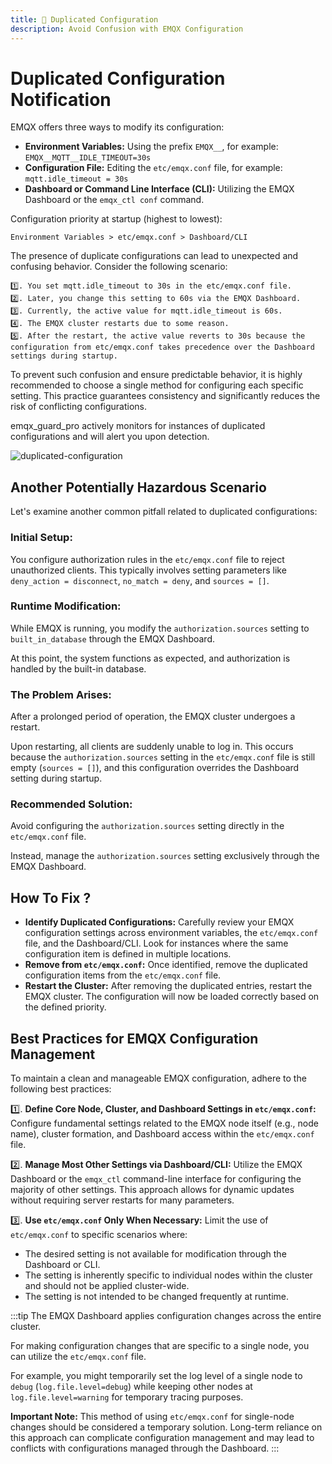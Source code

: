 ```yaml
---
title: 🔄 Duplicated Configuration
description: Avoid Confusion with EMQX Configuration
---
```


# Duplicated Configuration Notification

EMQX offers three ways to modify its configuration:

- **Environment Variables:** Using the prefix `EMQX__`, for example: `EMQX__MQTT__IDLE_TIMEOUT=30s`
- **Configuration File:** Editing the `etc/emqx.conf` file, for example: `mqtt.idle_timeout = 30s`
- **Dashboard or Command Line Interface (CLI):** Utilizing the EMQX Dashboard or the `emqx_ctl conf` command.

Configuration priority at startup (highest to lowest):
```
Environment Variables > etc/emqx.conf > Dashboard/CLI
```

The presence of duplicate configurations can lead to unexpected and confusing behavior. Consider the following scenario:

```
1️⃣. You set mqtt.idle_timeout to 30s in the etc/emqx.conf file.
2️⃣. Later, you change this setting to 60s via the EMQX Dashboard.
3️⃣. Currently, the active value for mqtt.idle_timeout is 60s.
4️⃣. The EMQX cluster restarts due to some reason.
5️⃣. After the restart, the active value reverts to 30s because the configuration from etc/emqx.conf takes precedence over the Dashboard settings during startup.
```
To prevent such confusion and ensure predictable behavior, it is highly recommended to choose a single method for configuring each specific setting. This practice guarantees consistency and significantly reduces the risk of conflicting configurations.

emqx_guard_pro actively monitors for instances of duplicated configurations and will alert you upon detection.

![duplicated-configuration](/img/duplicated_configuration.png)

## Another Potentially Hazardous Scenario

Let's examine another common pitfall related to duplicated configurations:

### Initial Setup:
You configure authorization rules in the `etc/emqx.conf` file to reject unauthorized clients.
This typically involves setting parameters like `deny_action = disconnect`, `no_match = deny`, and `sources = []`.

### Runtime Modification:
While EMQX is running, you modify the `authorization.sources` setting to `built_in_database` through the EMQX Dashboard.

At this point, the system functions as expected, and authorization is handled by the built-in database.

### The Problem Arises:
After a prolonged period of operation, the EMQX cluster undergoes a restart.

Upon restarting, all clients are suddenly unable to log in. This occurs because the `authorization.sources` setting in the `etc/emqx.conf` file is still empty (`sources = []`), and this configuration overrides the Dashboard setting during startup.

### Recommended Solution:

Avoid configuring the `authorization.sources` setting directly in the `etc/emqx.conf` file.

Instead, manage the `authorization.sources` setting exclusively through the EMQX Dashboard.

## How To Fix ?

- **Identify Duplicated Configurations:** Carefully review your EMQX configuration settings across environment variables, the `etc/emqx.conf` file, and the Dashboard/CLI. Look for instances where the same configuration item is defined in multiple locations.
- **Remove from `etc/emqx.conf`:** Once identified, remove the duplicated configuration items from the `etc/emqx.conf` file.
- **Restart the Cluster:** After removing the duplicated entries, restart the EMQX cluster. The configuration will now be loaded correctly based on the defined priority.

## Best Practices for EMQX Configuration Management

To maintain a clean and manageable EMQX configuration, adhere to the following best practices:

1️⃣. **Define Core Node, Cluster, and Dashboard Settings in `etc/emqx.conf`:** Configure fundamental settings related to the EMQX node itself (e.g., node name), cluster formation, and Dashboard access within the `etc/emqx.conf` file.

2️⃣. **Manage Most Other Settings via Dashboard/CLI:** Utilize the EMQX Dashboard or the `emqx_ctl` command-line interface for configuring the majority of other settings. This approach allows for dynamic updates without requiring server restarts for many parameters.

3️⃣. **Use `etc/emqx.conf` Only When Necessary:** Limit the use of `etc/emqx.conf` to specific scenarios where:
   - The desired setting is not available for modification through the Dashboard or CLI.
   - The setting is inherently specific to individual nodes within the cluster and should not be applied cluster-wide.
   - The setting is not intended to be changed frequently at runtime.

:::tip
The EMQX Dashboard applies configuration changes across the entire cluster.

For making configuration changes that are specific to a single node, you can utilize the `etc/emqx.conf` file.

For example, you might temporarily set the log level of a single node to `debug` (`log.file.level=debug`) while keeping other nodes at `log.file.level=warning` for temporary tracing purposes.

**Important Note:** This method of using `etc/emqx.conf` for single-node changes should be considered a temporary solution. Long-term reliance on this approach can complicate configuration management and may lead to conflicts with configurations managed through the Dashboard.
:::
